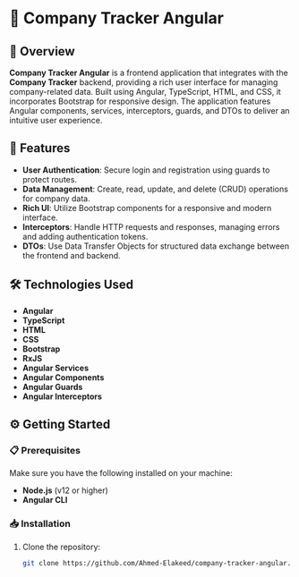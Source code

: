 # 🌟 Company Tracker Angular

## 📖 Overview

**Company Tracker Angular** is a frontend application that integrates with the **Company Tracker** backend, providing a rich user interface for managing company-related data. Built using Angular, TypeScript, HTML, and CSS, it incorporates Bootstrap for responsive design. The application features Angular components, services, interceptors, guards, and DTOs to deliver an intuitive user experience.

## 🚀 Features

- **User Authentication**: Secure login and registration using guards to protect routes.
- **Data Management**: Create, read, update, and delete (CRUD) operations for company data.
- **Rich UI**: Utilize Bootstrap components for a responsive and modern interface.
- **Interceptors**: Handle HTTP requests and responses, managing errors and adding authentication tokens.
- **DTOs**: Use Data Transfer Objects for structured data exchange between the frontend and backend.

## 🛠️ Technologies Used

- **Angular**
- **TypeScript**
- **HTML**
- **CSS**
- **Bootstrap**
- **RxJS**
- **Angular Services**
- **Angular Components**
- **Angular Guards**
- **Angular Interceptors**

## ⚙️ Getting Started

### 📋 Prerequisites

Make sure you have the following installed on your machine:

- **Node.js** (v12 or higher)
- **Angular CLI**

### 📥 Installation

1. Clone the repository:

   ```bash
   git clone https://github.com/Ahmed-Elakeed/company-tracker-angular.git
